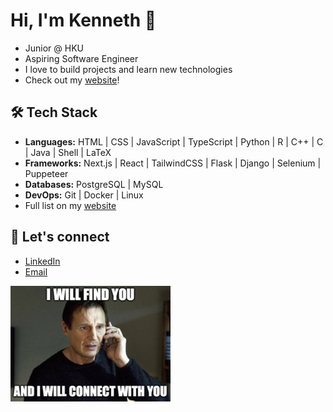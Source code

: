 # Hi, I'm Kenneth 👋

- Junior @ HKU
- Aspiring Software Engineer
- I love to build projects and learn new technologies
- Check out my [website](https://kennethkn.github.io/kennethkn/)!

## :hammer_and_wrench: Tech Stack

- **Languages:** HTML | CSS | JavaScript | TypeScript | Python | R | C++ | C | Java | Shell | LaTeX
- **Frameworks:** Next.js | React | TailwindCSS | Flask | Django | Selenium | Puppeteer
- **Databases:** PostgreSQL | MySQL
- **DevOps:** Git | Docker | Linux
- Full list on my [website](https://kennethkn.github.io/kennethkn/)

## :handshake: Let's connect

- [LinkedIn](https://www.linkedin.com/in/kenneth-kwan-6bb396262)
- [Email](mailto:kennethhohinkwan@gmail.com)

[<img src="connect.jpeg" alt="we should connect!" width="256"/>](https://www.linkedin.com/in/kenneth-kwan-6bb396262)

<!--
**kennethkn/kennethkn** is a ✨ _special_ ✨ repository because its `README.md` (this file) appears on your GitHub profile.

Here are some ideas to get you started:

- 🔭 I’m currently working on ...
- 🌱 I’m currently learning ...
- 👯 I’m looking to collaborate on ...
- 🤔 I’m looking for help with ...
- 💬 Ask me about ...
- 📫 How to reach me: ...
- 😄 Pronouns: ...
- ⚡ Fun fact: ...

